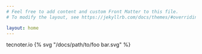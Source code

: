 ```yaml
---
# Feel free to add content and custom Front Matter to this file.
# To modify the layout, see https://jekyllrb.com/docs/themes/#overriding-theme-defaults

layout: home
---
```

tecnoter.io
{% svg "/docs/path/to/foo bar.svg" %}

